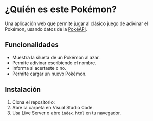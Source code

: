 # ¿Quién es este Pokémon?

Una aplicación web que permite jugar al clásico juego de adivinar el Pokémon, usando datos de la [PokéAPI](https://pokeapi.co/).

## Funcionalidades

- Muestra la silueta de un Pokémon al azar.
- Permite adivinar escribiendo el nombre.
- Informa si acertaste o no.
- Permite cargar un nuevo Pokémon.

## Instalación

1. Clona el repositorio:
2. Abre la carpeta en Visual Studio Code.
3. Usa Live Server o abre `index.html` en tu navegador.
